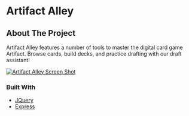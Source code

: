 # Artifact Alley

## About The Project
Artifact Alley features a number of tools to master the digital card game Artifact. Browse cards, build decks, and practice drafting with our draft assistant!

[![Artifact Alley Screen Shot](/tree/main/public/images/artifactalley-screenshot)](https://artifact-alley.herokuapp.com/deck-builder)

### Built With

* [JQuery](https://jquery.com)
* [Express](https://expressjs.com)
